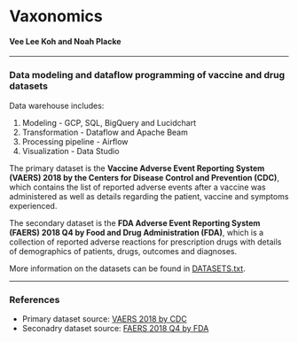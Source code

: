 # Vaxonomics
#### Vee Lee Koh and Noah Placke 
---
### Data modeling and dataflow programming of vaccine and drug datasets
Data warehouse includes:
<ol>
<li> Modeling - GCP, SQL, BigQuery and Lucidchart </li>
<li> Transformation - Dataflow and Apache Beam </li>
<li> Processing pipeline - Airflow </li>
<li> Visualization - Data Studio </li>
</ol>

The primary dataset is the **Vaccine Adverse Event Reporting System (VAERS) 2018 by the Centers for Disease Control and Prevention (CDC)**, which contains the list of reported adverse events after a vaccine was administered as well as details regarding the patient, vaccine and symptoms experienced.

The secondary dataset is the **FDA Adverse Event Reporting System (FAERS) 2018 Q4 by Food and Drug Administration (FDA)**, which is a collection of reported adverse reactions for prescription drugs with details of demographics of patients, drugs, outcomes and diagnoses.

More information on the datasets can be found in <a href='DATASETS.txt'>DATASETS.txt</a>.

---
### References
- Primary dataset source: <a href='https://vaers.hhs.gov/data/datasets.html'> VAERS 2018 by CDC </a>
- Seconadry dataset source: <a href='https://data.nber.org/data/fda-adverse-event-reporting-system-faers-data.html'> FAERS 2018 Q4 by FDA </a>
